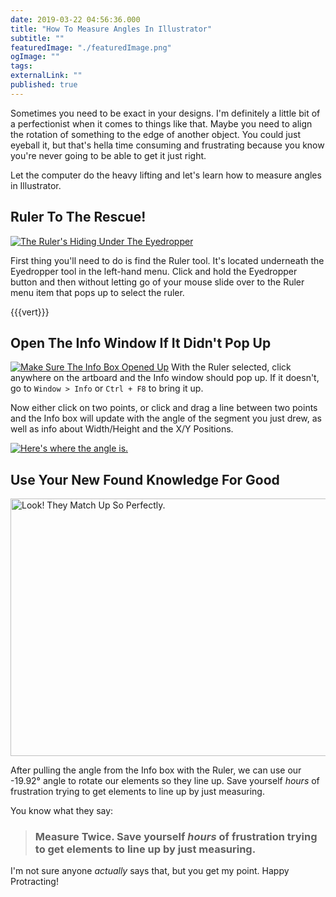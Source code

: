 ```yaml
---
date: 2019-03-22 04:56:36.000
title: "How To Measure Angles In Illustrator" 
subtitle: ""
featuredImage: "./featuredImage.png"
ogImage: ""
tags: 
externalLink: ""
published: true
---
```


Sometimes you need to be exact in your designs. I'm definitely a little bit of a perfectionist when it comes to things like that. Maybe you need to align the rotation of something to the edge of another object. You could just eyeball it, but that's hella time consuming and frustrating because you know you're never going to be able to get it just right.

Let the computer do the heavy lifting and let's learn how to measure angles in Illustrator.

<h2>Ruler To The Rescue!</h2>

<a href="https://harnerdesigns.com/blog/measure-angles-in-illustrator/find-the-ruler-tool/" rel="attachment wp-att-1017"><img src="https://harnerdesigns.com/wp-content/uploads/2019/03/find-the-ruler-tool.png" alt="The Ruler's Hiding Under The Eyedropper" class="alignnone size-large wp-image-1017" /></a>

First thing you'll need to do is find the Ruler tool. It's located underneath the Eyedropper tool in the left-hand menu. Click and hold the Eyedropper button and then without letting go of your mouse slide over to the Ruler menu item that pops up to select the ruler.

{{{vert}}}

<h2>Open The Info Window If It Didn't Pop Up</h2>

<a href="https://harnerdesigns.com/blog/measure-angles-in-illustrator/draw-a-line/" rel="attachment wp-att-1020"><img src="https://harnerdesigns.com/wp-content/uploads/2019/03/Draw-A-Line-1024x716.png" alt="Make Sure The Info Box Opened Up"  class="alignnone size-large wp-image-1020" /></a>
With the Ruler selected, click anywhere on the artboard and the Info window should pop up. If it doesn't, go to <code>Window &gt; Info</code> or <code>Ctrl + F8</code> to bring it up.

Now either click on two points, or click and drag a line between two points and the Info box will update with the angle of the segment you just drew, as well as info about Width/Height and the X/Y Positions.

<a href="https://harnerdesigns.com/blog/measure-angles-in-illustrator/heres-the-angle/" rel="attachment wp-att-1018"><img src="https://harnerdesigns.com/wp-content/uploads/2019/03/heres-the-angle.png" alt="Here's where the angle is."  class="alignnone size-large wp-image-1018" /></a>

<h2>Use Your New Found Knowledge For Good</h2>

<a href="https://harnerdesigns.com/blog/measure-angles-in-illustrator/the-angles-match-2/" rel="attachment wp-att-1025"><img src="https://harnerdesigns.com/wp-content/uploads/2019/03/The-Angles-Match-1.png" alt="Look! They Match Up So Perfectly." width="866" height="412" class="alignnone size-full wp-image-1025" /></a>

After pulling the angle from the Info box with the Ruler, we can use our -19.92&deg; angle to rotate our elements so they line up. Save yourself <em>hours</em> of frustration trying to get elements to line up by just measuring.

You know what they say:

<blockquote>
  <h3>Measure Twice. Save yourself <em>hours</em> of frustration trying to get elements to line up by just measuring.</h3>
</blockquote>

I'm not sure anyone <em>actually</em> says that, but you get my point. Happy Protracting!
